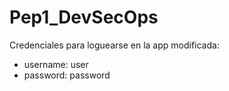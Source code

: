 # Pep1_DevSecOps

Credenciales para loguearse en la app modificada:
  - username: user
  - password: password
